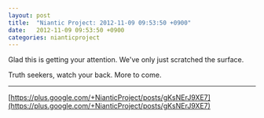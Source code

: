```yaml
---
layout: post
title:  "Niantic Project: 2012-11-09 09:53:50 +0900"
date:   2012-11-09 09:53:50 +0900
categories: nianticproject
---
```

Glad this is getting your attention. We've only just scratched the surface. 

Truth seekers, watch your back. More to come. 
- - -
[https://plus.google.com/+NianticProject/posts/gKsNErJ9XE7](https://plus.google.com/+NianticProject/posts/gKsNErJ9XE7)
